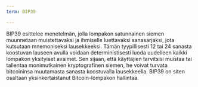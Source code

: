 ```yaml
---
term: BIP39

---
```

BIP39 esittelee menetelmän, jolla lompakon satunnainen siemen muunnetaan muistettavaksi ja ihmiselle luettavaksi sanasarjaksi, jota kutsutaan mnemoniseksi lausekkeeksi. Tämän tyypillisesti 12 tai 24 sanasta koostuvan lauseen avulla voidaan deterministisesti luoda uudelleen kaikki lompakon yksityiset avaimet. Sen sijaan, että käyttäjien tarvitsisi muistaa tai tallentaa monimutkainen kryptografinen siemen, he voivat turvata bitcoininsa muutamasta sanasta koostuvalla lausekkeella. BIP39 on siten osaltaan yksinkertaistanut Bitcoin-lompakon hallintaa.
